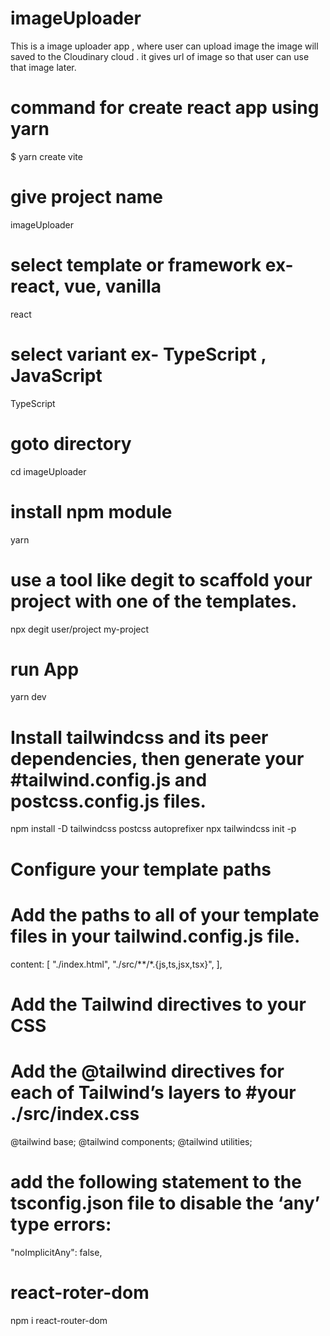 # imageUploader
This is a image uploader app , where user can upload image the image will saved to the Cloudinary cloud . 
it gives url of image so that user can use that image later.




# command for create react app using yarn
$ yarn create vite

# give project name
imageUploader

# select template or framework ex- react, vue, vanilla 
react

# select variant ex- TypeScript , JavaScript
TypeScript

# goto directory
cd imageUploader

# install npm module  
yarn

# use a tool like degit to scaffold your project with one of the templates.
npx degit user/project my-project

# run App
yarn dev

# Install tailwindcss and its peer dependencies, then generate your #tailwind.config.js and postcss.config.js files.
npm install -D tailwindcss postcss autoprefixer
npx tailwindcss init -p


# Configure your template paths
# Add the paths to all of your template files in your tailwind.config.js file.

content: [
    "./index.html",
    "./src/**/*.{js,ts,jsx,tsx}",
  ],

# Add the Tailwind directives to your CSS
# Add the @tailwind directives for each of Tailwind’s layers to #your ./src/index.css

@tailwind base;
@tailwind components;
@tailwind utilities;

# add the following statement to the tsconfig.json file to disable the ‘any’ type errors:
"noImplicitAny": false,



# react-roter-dom
npm i react-router-dom





